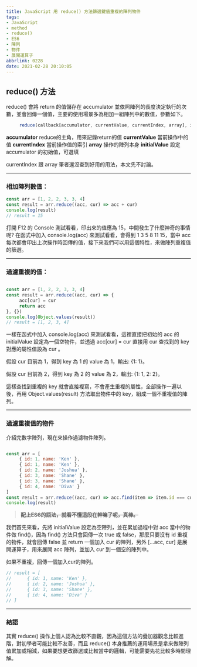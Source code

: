 ```yaml
---
title: JavaScript 用 reduce() 方法篩選鍵值重複的陣列物件
tags: 
- JavaScript 
- method
- reduce()
- ES6
- 陣列
- 物件
- 展開運算子
abbrlink: 0228
date: 2021-02-28 20:10:05
---
```



 ## reduce() 方法

reduce() 會將 return 的值儲存在 accumulator 並依照陣列的長度決定執行的次數，並會回傳一個值，主要的使用場景多為相加一組陣列中的數值，參數如下。

```javascript
     reduce(callback[accumulator, currentValue, currentIndex, array], initialValue)
```

**accumulator** reduce的主角，用來記錄return的值
**currentValue** 當前操作中的值
**currentIndex** 當前操作值的索引
**array** 操作的陣列本身
**initialValue** 設定 accumulator 的初始值，可選填

currentIndex 跟 array 筆者還沒查到好用的用法，本文先不討論。

---


### 相加陣列數值：

```javascript
const arr = [1, 2, 2, 3, 3, 4]
const result = arr.reduce((acc, cur) => acc + cur)
console.log(result)
// result = 15
```

打開 F12 的 Console 測試看看，印出來的值應為 15，中間發生了什麼神奇的事情呢?
在函式中加入 console.log(acc) 來測試看看，會得到 1 3 5 8 11 15，當中 acc 每次都會印出上次操作時回傳的值，接下來我們可以用這個特性，來做陣列重複值的篩選。


---

### 過濾重複的值：

```javascript

const arr = [1, 2, 2, 3, 3, 4]
const result = arr.reduce((acc, cur) => {
     acc[cur] = cur
     return acc
}, {})
console.log(Object.values(result))
// result = [1, 2, 3, 4]

```

一樣在函式中加入 console.log(acc) 來測試看看，這裡直接把初始的 acc 的 initialValue 設定為一個空物件，並透過 acc[cur] = cur 直接用 cur 查找到的 key 對應的屬性值設為 cur 。

假設 cur 目前為 1，得到 key 為 1 的 value 為 1，輸出: {1: 1}。

假設 cur 目前為 2，得到 key 為 2 的 value 為 2，輸出: {1: 1, 2: 2}。

這樣查找到重複的 key 就會直接複寫，不會產生重複的屬性，全部操作一遍以後，再用 Object.values(result) 方法取出物件中的 key，組成一個不重複值的陣列。

---

### 過濾重複值的物件

介紹完數字陣列，現在來操作過濾物件陣列。

```javascript

const arr = [
     { id: 1, name: 'Ken' },
     { id: 1, name: 'Ken' },
     { id: 2, name: 'Joshua' },
     { id: 3, name: 'Shane' },
     { id: 3, name: 'Shane' },
     { id: 4, name: 'Diva' }
]
const result = arr.reduce((acc, cur) => acc.find(item => item.id === cur.id) ? acc : [...acc, cur], [])
console.log(result)

```

> <s>**配上ES6的語法，就看不懂這段在幹嘛了呢，真棒。**</s>

我們首先來看，先將 initialValue 設定為空陣列，並在累加過程中對 acc 當中的物件做 find()，因為 find() 方法只會回傳一次 true 或 false，那麼只要沒有 id 重複的物件，就會回傳 false 並 return 一個加入 cur 的陣列，另外 [...acc, cur] 是展開運算子，用來展開 acc 陣列，並加入 cur 到一個空的陣列中。

如果不重複，回傳一個加入cur的陣列。

```javascript
// result = [
//      { id: 1, name: 'Ken' },
//      { id: 2, name: 'Joshua' },
//      { id: 3, name: 'Shane' },
//      { id: 4, name: 'Diva' }
// ]
```

---

### 結語

其實 reduce() 操作上個人認為比較不直觀，因為這個方法的疊加器觀念比較進階，對初學者可能比較不友善，而且 reduce() 本身推薦的運用場景是拿來做陣列值累加或相減，如果要想更改篩選或比較當中的邏輯，可能需要先花比較多時間理解。
